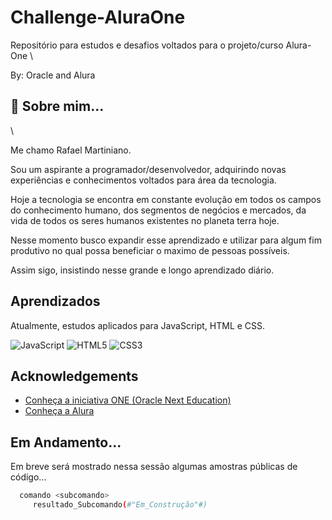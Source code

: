 
# Challenge-AluraOne

Repositório para estudos e desafios voltados para o projeto/curso Alura-One
\

By: Oracle and Alura


## 🚀 Sobre mim...
\

Me chamo Rafael Martiniano.

Sou um aspirante a programador/desenvolvedor, adquirindo novas experiências e conhecimentos voltados para área da tecnologia.

Hoje a tecnologia se encontra em constante evolução em todos os campos do conhecimento humano, dos segmentos de negócios e mercados, da vida de todos os seres humanos existentes no planeta terra hoje.

Nesse momento busco expandir esse aprendizado e utilizar para algum fim produtivo no qual possa beneficiar o maximo de pessoas possíveis.

Assim sigo, insistindo nesse grande e longo aprendizado diário.





## Aprendizados

Atualmente, estudos aplicados para JavaScript, HTML e CSS.

![JavaScript](https://img.shields.io/badge/javascript-%23323330.svg?style=for-the-badge&logo=javascript&logoColor=%23F7DF1E) ![HTML5](https://img.shields.io/badge/html5-%23E34F26.svg?style=for-the-badge&logo=html5&logoColor=white) ![CSS3](https://img.shields.io/badge/css3-%231572B6.svg?style=for-the-badge&logo=css3&logoColor=white)

## Acknowledgements

 - [Conheça a iniciativa ONE (Oracle Next Education)](https://www.oracle.com/br/education/oracle-next-education/)
 - [Conheça a Alura](https://www.alura.com.br/sobre)


## Em Andamento...

Em breve será mostrado nessa sessão algumas amostras públicas de código...

```bash
  comando <subcomando>
     resultado_Subcomando(#"Em_Construção"#)
```


